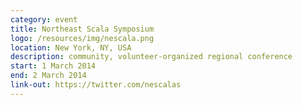 ```yaml
---
category: event
title: Northeast Scala Symposium
logo: /resources/img/nescala.png
location: New York, NY, USA
description: community, volunteer-organized regional conference
start: 1 March 2014
end: 2 March 2014
link-out: https://twitter.com/nescalas
---
```

